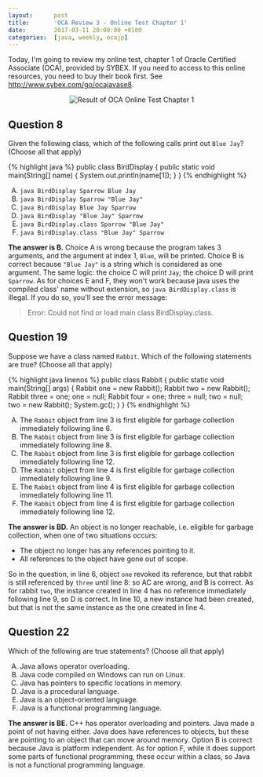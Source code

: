 ```yaml
---
layout:      post
title:       'OCA Review 3 - Online Test Chapter 1'
date:        2017-03-11 20:00:00 +0100
categories:  [java, weekly, ocajp]
---
```


Today, I'm going to review my online test, chapter 1 of Oracle Certified
Associate (OCA), provided by SYBEX. If you need to access to this online
resources, you need to buy their book first. See
<http://www.sybex.com/go/ocajavase8>.

<!--more-->

<style type="text/css">
  ol { list-style-type: upper-alpha; }
</style>

<p align="center">
  <img
    src="{{ site.url }}/assets/20170311-oca-online-test-chapter-1.png"
    alt="Result of OCA Online Test Chapter 1">
</p>

## Question 8 

Given the following class, which of the following calls print out `Blue Jay`?
(Choose all that apply)

{% highlight java %}
public class BirdDisplay {
  public static void main(String[] name) {
    System.out.println(name[1]);
  }
}
{% endhighlight %}

1. `java BirdDisplay Sparrow Blue Jay`
2. `java BirdDisplay Sparrow "Blue Jay"`
3. `java BirdDisplay Blue Jay Sparrow`
4. `java BirdDisplay "Blue Jay" Sparrow`
5. `java BirdDisplay.class Sparrow "Blue Jay"`
6. `java BirdDisplay.class "Blue Jay" Sparrow`

**The answer is B.** Choice A is wrong because the program takes 3 arguments,
and the argument at index 1, `Blue`, will be printed. Choice B is correct
because `"Blue Jay"` is a string which is considered as one argument. The same
logic: the choice C will print `Jay`; the choice D will print `Sparrow`. As for
choices E and F, they won't work because java uses the compiled class' name
without extension, so `java BirdDisplay.class` is illegal. If you do so, you'll
see the error message:

> Error: Could not find or load main class BirdDisplay.class.

## Question 19

Suppose we have a class named `Rabbit`. Which of the following statements are
true? (Choose all that apply)

{% highlight java linenos %}
public class Rabbit {
  public static void main(String[] args) {
    Rabbit one = new Rabbit();
    Rabbit two = new Rabbit();
    Rabbit three = one;
    one = null;
    Rabbit four = one;
    three = null;
    two = null;
    two = new Rabbit();
    System.gc();
  }
} 
{% endhighlight %}

1. The `Rabbit` object from line 3 is first eligible for garbage collection
   immediately following line 6.
2. The `Rabbit` object from line 3 is first eligible for garbage collection
   immediately following line 8.
3. The `Rabbit` object from line 3 is first eligible for garbage collection
   immediately following line 12.
4. The `Rabbit` object from line 4 is first eligible for garbage collection
   immediately following line 9.
5. The `Rabbit` object from line 4 is first eligible for garbage collection
   immediately following line 11.
6. The `Rabbit` object from line 4 is first eligible for garbage collection
   immediately following line 12.

**The answer is BD.** An object is no longer reachable, i.e. eligible for
garbage collection, when one of two situations occurs:

- The object no longer has any references pointing to it.
- All references to the object have gone out of scope.

So in the question, in line 6, object `one` revoked its reference, but that
rabbit is still referenced by `three` until line 8: so AC are wrong, and B is
correct. As for rabbit `two`, the instance created in line 4 has no reference
immediately following line 9, so D is correct. In line 10, a new instance had
been created, but that is not the same instance as the one created in line 4.

## Question 22

Which of the following are true statements? (Choose all that apply)

1. Java allows operator overloading.
2. Java code compiled on Windows can run on Linux.
3. Java has pointers to specific locations in memory.
4. Java is a procedural language.
5. Java is an object-oriented language.
6. Java is a functional programming language.

**The answer is BE.** C++ has operator overloading and pointers. Java made a
point of not having either. Java does have references to objects, but these are
pointing to an object that can move around memory. Option B is correct because
Java is platform independent. As for option F, while it does support some parts
of functional programming, these occur within a class, so Java is not a
functional programming language.
